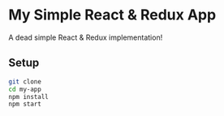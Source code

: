 # My Simple React & Redux App

A dead simple React & Redux implementation!

## Setup

```bash
git clone
cd my-app
npm install
npm start
```